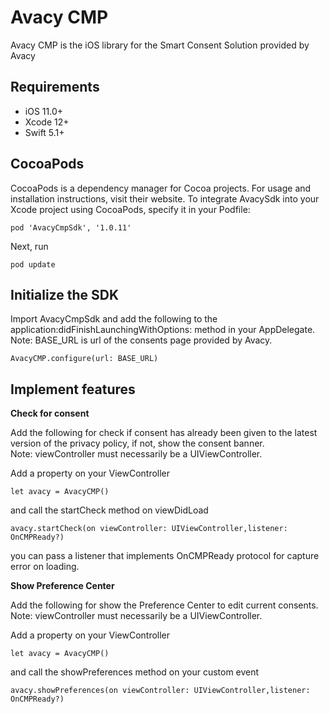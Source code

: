 # Avacy CMP

Avacy CMP is the iOS library for the Smart Consent Solution provided by Avacy

## Requirements

* iOS 11.0+
* Xcode 12+
* Swift 5.1+



## CocoaPods


CocoaPods is a dependency manager for Cocoa projects. For usage and installation instructions, visit their website. To integrate AvacySdk into your Xcode project using CocoaPods, specify it in your Podfile:


```
pod 'AvacyCmpSdk', '1.0.11'
```

Next, run

```
pod update
```


## Initialize the SDK

Import AvacyCmpSdk and add the following to the application:didFinishLaunchingWithOptions: method in your AppDelegate.  
Note: BASE_URL is url of the consents page provided by Avacy.

```
AvacyCMP.configure(url: BASE_URL)
```
## Implement features

**Check for consent**

Add the following for check if consent has already been given to the latest version of the privacy policy, if not, show the consent banner.  
Note: viewController must necessarily be a UIViewController.

Add a property on your ViewController

```
let avacy = AvacyCMP()
```
and call the startCheck method on viewDidLoad
```
avacy.startCheck(on viewController: UIViewController,listener: OnCMPReady?)
```
you can pass a listener that implements OnCMPReady protocol for capture error on loading.



**Show Preference Center**

Add the following for show the Preference Center to edit current consents.  
Note: viewController must necessarily be a UIViewController.

Add a property on your ViewController

```
let avacy = AvacyCMP()
```
and call the showPreferences method on your custom event

```
avacy.showPreferences(on viewController: UIViewController,listener: OnCMPReady?)
```
